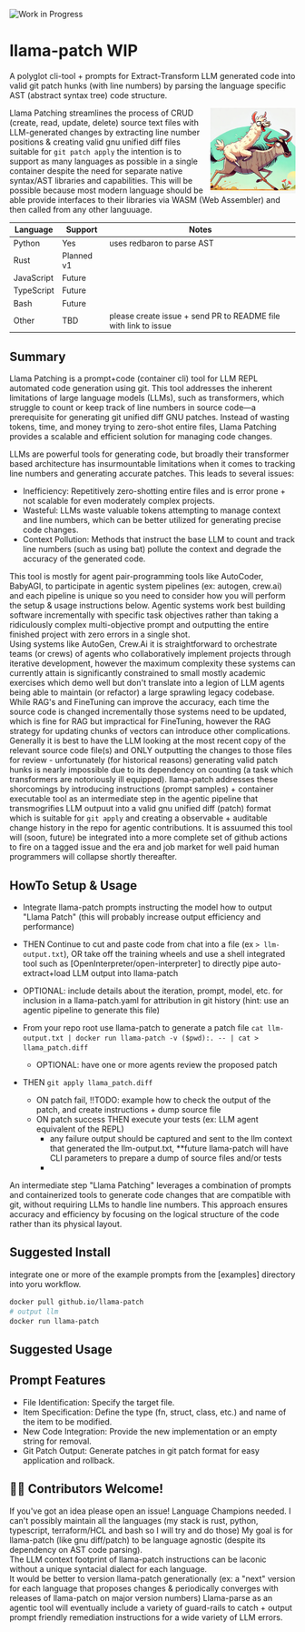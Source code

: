 ![Work in Progress](https://img.shields.io/badge/status-WIP-yellow)

# llama-patch  WIP

A polyglot cli-tool + prompts for Extract-Transform LLM generated code into valid git patch hunks (with line numbers) by parsing the language specific AST (abstract syntax tree) code structure.

<img width=150 align=right src="llama-parse-logo.webp" alt="LLMs 💖 GNU Patch"/>

Llama Patching streamlines the process of CRUD (create, read, update, delete) source text files with LLM-generated changes by extracting line number positions & creating valid gnu unified diff files suitable for `git patch apply` the intention is to support as many languages as possible in a single container despite the need for separate native syntax/AST libraries and capabilities.   This will be possible because most modern language should be able provide interfaces to their libraries via WASM (Web Assembler) and then called from any other languuage.

| Language | Support  | Notes |
|----------|----------| ----- |
| Python   | Yes      | uses redbaron to parse AST |
| Rust     | Planned v1     | |
| JavaScript | Future    | |
| TypeScript | Future    |
| Bash     | Future      |
| Other    | TBD | please create issue + send PR to README file with link to issue |


## Summary

Llama Patching is a prompt+code (container cli) tool for LLM REPL automated code generation using git. This tool addresses the inherent limitations of large language models (LLMs), such as transformers, which struggle to count or keep track of line numbers in source code—a prerequisite for generating git unified diff GNU patches. Instead of wasting tokens, time, and money trying to zero-shot entire files, Llama Patching provides a scalable and efficient solution for managing code changes.

LLMs are powerful tools for generating code, but broadly their transformer based architecture has insurmountable limitations when it comes to tracking line numbers and generating accurate patches. This leads to several issues:

* Inefficiency: Repetitively zero-shotting entire files and is error prone + not scalable for even moderately complex projects.
* Wasteful: LLMs waste valuable tokens attempting to manage context and line numbers, which can be better utilized for generating precise code changes. 
* Context Pollution: Methods that instruct the base LLM to count and track line numbers (such as using bat) pollute the context and degrade the accuracy of the generated code.

This tool is mostly for agent pair-programming tools like AutoCoder, BabyAGI, to participate in agentic system pipelines (ex: autogen, crew.ai) and each pipeline is unique so you need to consider how you will perform the setup & usage instructions below. 
Agentic systems work best building software incrementally with specific task objectives rather than taking a ridiculously complex multi-objective prompt and outputting the entire finished project with zero errors in a single shot.   
Using systems like AutoGen, Crew.Ai it is straightforward to orchestrate teams (or crews) of agents who collaboratively implement projects through iterative development, however the maximum complexity these systems can currently attain is significantly constrained to small mostly academic exercises which demo well but don't translate into a legion of LLM agents being able to maintain (or refactor) a large sprawling legacy codebase.   While RAG's and FineTuning can improve the accuracy, each time the source code is changed incrementally those systems need to be updated, which is fine for RAG but impractical for FineTuning, however the RAG strategy for updating chunks of vectors can introduce other complications.   Generally it is best to have the LLM looking at the most recent copy of the relevant source code file(s) and ONLY outputting the changes to those files for review - unfortunately (for historical reasons) generating valid patch hunks is nearly impossible due to its dependency on counting (a task which transformers are notoriously ill equipped). llama-patch addresses these shorcomings by introducing instructions (prompt samples) + container executable tool as an intermediate step in the agentic pipeline that transmogrifies LLM outpuut into a valid gnu unified diff (patch) format which is suitable for `git apply` and creating a observable + auditable change history in the repo for agentic contributions.   It is assuumed this tool will (soon, future) be integrated into a more complete set of github actions to fire on a tagged issue and the era and job market for well paid human programmers will collapse shortly thereafter. 

## HowTo Setup & Usage
- Integrate llama-patch prompts instructing the model how to output "Llama Patch" (this will probably increase output efficiency and performance)

- THEN Continue to cut and paste code from chat into a file (ex `> llm-output.txt`), OR take off the training wheels and use a shell integrated tool such as [OpenInterpreter/open-interpreter] to directly pipe auto-extract+load LLM output into llama-patch
- OPTIONAL: include details about the iteration, prompt, model, etc. for inclusion in a llama-patch.yaml for attribution in git history (hint: use an agentic pipeline to generate this file)
- From your repo root use llama-patch to generate a patch file `cat llm-output.txt | docker run llama-patch -v ($pwd):. -- | cat > llama_patch.diff` 
  - OPTIONAL: have one or more agents review the proposed patch
- THEN `git apply llama_patch.diff`
  - ON patch fail, !!TODO: example how to check the output of the patch, and create instructions + dump source file
  - ON patch success THEN execute your tests (ex: LLM agent equivalent of the REPL)
    - any failure output should be captured and sent to the llm context that generated the llm-output.txt, **future llama-patch will have CLI parameters to prepare a dump of source files and/or tests
    - 

An intermediate step "Llama Patching" leverages a combination of prompts and containerized tools to generate code changes that are compatible with git, without requiring LLMs to handle line numbers. This approach ensures accuracy and efficiency by focusing on the logical structure of the code rather than its physical layout. 

## Suggested Install
integrate one or more of the example prompts from the [examples] directory into yoru workflow. 
```bash
docker pull github.io/llama-patch
# output llm 
docker run llama-patch 
```

## Suggested Usage

## Prompt Features
* File Identification: Specify the target file.
* Item Specification: Define the type (fn, struct, class, etc.) and name of the item to be modified.
* New Code Integration: Provide the new implementation or an empty string for removal.
* Git Patch Output: Generate patches in git patch format for easy application and rollback.

## 🙏🏻 Contributors Welcome!
If you've got an idea please open an issue! Language Champions needed. I can't possibly maintain all the languages (my stack is rust, python, typescript, terraform/HCL and bash so I will try and do those)
My goal is for llama-patch (like gnu diff/patch) to be language agnostic (despite its dependency on AST code parsing).  
The LLM context footprint of llama-patch instructions can be laconic without a unique syntacial dialect for each language.  
It would be better to version llama-patch generationally (ex: a "next" version for each language that proposes changes & periodically converges with releases of llama-patch on major version numbers)
Llama-parse as an agentic tool will eventually include a variety of guard-rails to catch + output prompt friendly remediation instructions for a wide variety of LLM errors.  

